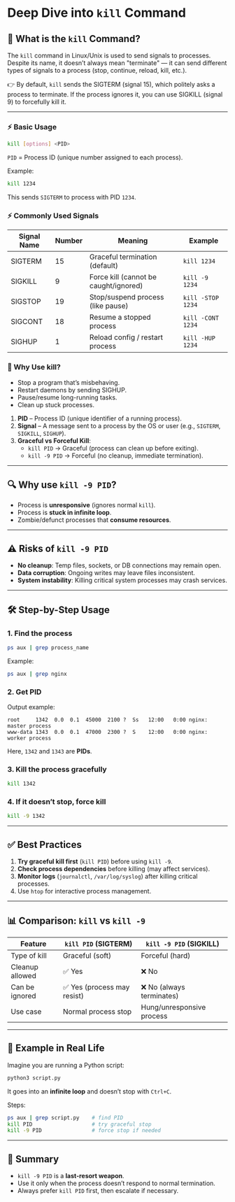 # Deep Dive into `kill` Command

## 📌 What is the `kill` Command?
The `kill` command in Linux/Unix is used to send signals to processes.
Despite its name, it doesn’t always mean "terminate" — it can send different types of signals to a process (stop, continue, reload, kill, etc.).

👉 By default, `kill` sends the SIGTERM (signal 15), which politely asks a process to terminate.
If the process ignores it, you can use SIGKILL (signal 9) to forcefully kill it.

---

### ⚡ Basic Usage

```bash
kill [options] <PID>
```
`PID` = Process ID (unique number assigned to each process).

Example:
```bash
kill 1234
```
This sends `SIGTERM` to process with PID `1234`.

### ⚡ Commonly Used Signals
| Signal Name | Number | Meaning                               | Example           |
| ----------- | ------ | ------------------------------------- | ----------------- |
| SIGTERM     | 15     | Graceful termination (default)        | `kill 1234`       |
| SIGKILL     | 9      | Force kill (cannot be caught/ignored) | `kill -9 1234`    |
| SIGSTOP     | 19     | Stop/suspend process (like pause)     | `kill -STOP 1234` |
| SIGCONT     | 18     | Resume a stopped process              | `kill -CONT 1234` |
| SIGHUP      | 1      | Reload config / restart process       | `kill -HUP 1234`  |

### 🎯 Why Use kill?

- Stop a program that’s misbehaving.
- Restart daemons by sending SIGHUP.
- Pause/resume long-running tasks.  
- Clean up stuck processes.





1. **PID** – Process ID (unique identifier of a running process).
2. **Signal** – A message sent to a process by the OS or user (e.g., `SIGTERM`, `SIGKILL`, `SIGHUP`).
3. **Graceful vs Forceful Kill**:
   - `kill PID` → Graceful (process can clean up before exiting).
   - `kill -9 PID` → Forceful (no cleanup, immediate termination).

---

## 🔍 Why use `kill -9 PID`?
- Process is **unresponsive** (ignores normal `kill`).
- Process is **stuck in infinite loop**.
- Zombie/defunct processes that **consume resources**.

---

## ⚠️ Risks of `kill -9 PID`
- **No cleanup**: Temp files, sockets, or DB connections may remain open.
- **Data corruption**: Ongoing writes may leave files inconsistent.
- **System instability**: Killing critical system processes may crash services.

---

## 🛠️ Step-by-Step Usage

### 1. Find the process
```bash
ps aux | grep process_name
```
Example:
```bash
ps aux | grep nginx
```

### 2. Get PID
Output example:
```
root     1342  0.0  0.1  45000  2100 ?  Ss   12:00   0:00 nginx: master process
www-data 1343  0.0  0.1  47000  2300 ?  S    12:00   0:00 nginx: worker process
```
Here, `1342` and `1343` are **PIDs**.

### 3. Kill the process gracefully
```bash
kill 1342
```

### 4. If it doesn’t stop, force kill
```bash
kill -9 1342
```

---

## ✅ Best Practices
1. **Try graceful kill first** (`kill PID`) before using `kill -9`.
2. **Check process dependencies** before killing (may affect services).
3. **Monitor logs** (`journalctl`, `/var/log/syslog`) after killing critical processes.
4. Use `htop` for interactive process management.

---

## 📊 Comparison: `kill` vs `kill -9`

| Feature              | `kill PID` (SIGTERM)      | `kill -9 PID` (SIGKILL)  |
|----------------------|---------------------------|---------------------------|
| Type of kill         | Graceful (soft)           | Forceful (hard)          |
| Cleanup allowed      | ✅ Yes                    | ❌ No                     |
| Can be ignored       | ✅ Yes (process may resist)| ❌ No (always terminates) |
| Use case             | Normal process stop       | Hung/unresponsive process |

---

## 🚀 Example in Real Life
Imagine you are running a Python script:
```bash
python3 script.py
```
It goes into an **infinite loop** and doesn’t stop with `Ctrl+C`.

Steps:
```bash
ps aux | grep script.py    # find PID
kill PID                   # try graceful stop
kill -9 PID                # force stop if needed
```

---

## 🎯 Summary
- `kill -9 PID` is a **last-resort weapon**.  
- Use it only when the process doesn’t respond to normal termination.  
- Always prefer `kill PID` first, then escalate if necessary.
